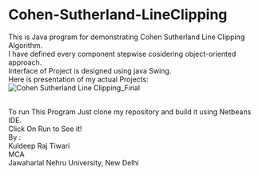 # Cohen-Sutherland-LineClipping
This is Java program for demonstrating Cohen Sutherland Line Clipping Algorithm.<br />
I have defined every component stepwise cosidering object-oriented approach.<br />
Interface of Project is designed using java Swing.<br />
Here is presentation of my actual Projects:<br/>
![Cohen Sutherland Line Clipping_Final](https://user-images.githubusercontent.com/34531635/65632368-26a87080-dff7-11e9-8c37-e9b6b05750cd.gif)

<br />
To run This Program Just clone my repository and build it using Netbeans IDE.<br />
Click On Run to See it!<br />
By :
<br />
Kuldeep Raj Tiwari<br />
MCA<br />
Jawaharlal Nehru University, New Delhi
